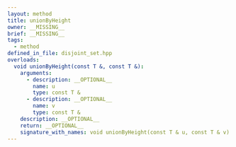 ```yaml
---
layout: method
title: unionByHeight
owner: __MISSING__
brief: __MISSING__
tags:
  - method
defined_in_file: disjoint_set.hpp
overloads:
  void unionByHeight(const T &, const T &):
    arguments:
      - description: __OPTIONAL__
        name: u
        type: const T &
      - description: __OPTIONAL__
        name: v
        type: const T &
    description: __OPTIONAL__
    return: __OPTIONAL__
    signature_with_names: void unionByHeight(const T & u, const T & v)
---
```

